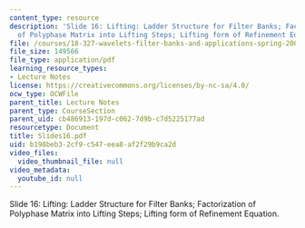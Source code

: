 ```yaml
---
content_type: resource
description: 'Slide 16: Lifting: Ladder Structure for Filter Banks; Factorization
  of Polyphase Matrix into Lifting Steps; Lifting form of Refinement Equation.'
file: /courses/18-327-wavelets-filter-banks-and-applications-spring-2003/b198beb32cf9c547eea8af2f29b9ca2d_Slides16.pdf
file_size: 149566
file_type: application/pdf
learning_resource_types:
- Lecture Notes
license: https://creativecommons.org/licenses/by-nc-sa/4.0/
ocw_type: OCWFile
parent_title: Lecture Notes
parent_type: CourseSection
parent_uid: cb486913-197d-c062-7d9b-c7d5225177ad
resourcetype: Document
title: Slides16.pdf
uid: b198beb3-2cf9-c547-eea8-af2f29b9ca2d
video_files:
  video_thumbnail_file: null
video_metadata:
  youtube_id: null
---
```

Slide 16: Lifting: Ladder Structure for Filter Banks; Factorization of Polyphase Matrix into Lifting Steps; Lifting form of Refinement Equation.